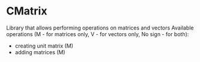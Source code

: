 # CMatrix
Library that allows performing operations on matrices and vectors
Available operations (M - for matrices only, V - for vectors only, No sign - for both):
- creating unit matrix (M)
- adding matrices (M)


